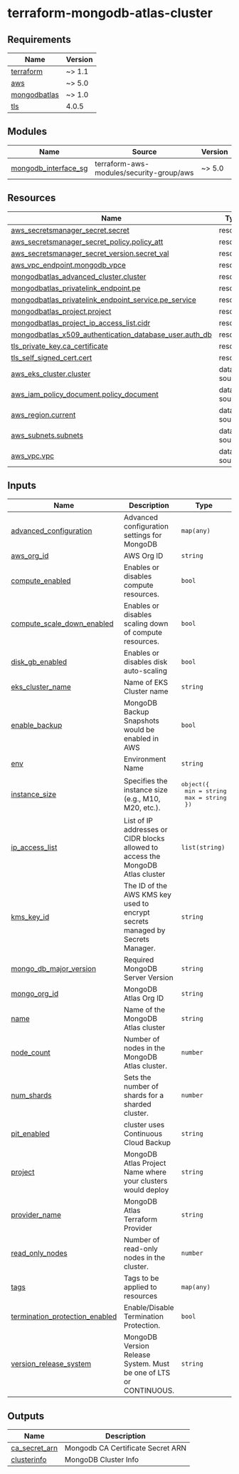 # terraform-mongodb-atlas-cluster

<!-- markdownlint-disable MD033 MD013 MD041 -->
<!-- BEGINNING OF PRE-COMMIT-TERRAFORM DOCS HOOK -->
## Requirements

| Name | Version |
|------|---------|
| <a name="requirement_terraform"></a> [terraform](#requirement\_terraform) | ~> 1.1 |
| <a name="requirement_aws"></a> [aws](#requirement\_aws) | ~> 5.0 |
| <a name="requirement_mongodbatlas"></a> [mongodbatlas](#requirement\_mongodbatlas) | ~> 1.0 |
| <a name="requirement_tls"></a> [tls](#requirement\_tls) | 4.0.5 |

## Modules

| Name | Source | Version |
|------|--------|---------|
| <a name="module_mongodb_interface_sg"></a> [mongodb\_interface\_sg](#module\_mongodb\_interface\_sg) | terraform-aws-modules/security-group/aws | ~> 5.0 |

## Resources

| Name | Type |
|------|------|
| [aws_secretsmanager_secret.secret](https://registry.terraform.io/providers/hashicorp/aws/latest/docs/resources/secretsmanager_secret) | resource |
| [aws_secretsmanager_secret_policy.policy_att](https://registry.terraform.io/providers/hashicorp/aws/latest/docs/resources/secretsmanager_secret_policy) | resource |
| [aws_secretsmanager_secret_version.secret_val](https://registry.terraform.io/providers/hashicorp/aws/latest/docs/resources/secretsmanager_secret_version) | resource |
| [aws_vpc_endpoint.mongodb_vpce](https://registry.terraform.io/providers/hashicorp/aws/latest/docs/resources/vpc_endpoint) | resource |
| [mongodbatlas_advanced_cluster.cluster](https://registry.terraform.io/providers/mongodb/mongodbatlas/latest/docs/resources/advanced_cluster) | resource |
| [mongodbatlas_privatelink_endpoint.pe](https://registry.terraform.io/providers/mongodb/mongodbatlas/latest/docs/resources/privatelink_endpoint) | resource |
| [mongodbatlas_privatelink_endpoint_service.pe_service](https://registry.terraform.io/providers/mongodb/mongodbatlas/latest/docs/resources/privatelink_endpoint_service) | resource |
| [mongodbatlas_project.project](https://registry.terraform.io/providers/mongodb/mongodbatlas/latest/docs/resources/project) | resource |
| [mongodbatlas_project_ip_access_list.cidr](https://registry.terraform.io/providers/mongodb/mongodbatlas/latest/docs/resources/project_ip_access_list) | resource |
| [mongodbatlas_x509_authentication_database_user.auth_db](https://registry.terraform.io/providers/mongodb/mongodbatlas/latest/docs/resources/x509_authentication_database_user) | resource |
| [tls_private_key.ca_certificate](https://registry.terraform.io/providers/hashicorp/tls/4.0.5/docs/resources/private_key) | resource |
| [tls_self_signed_cert.cert](https://registry.terraform.io/providers/hashicorp/tls/4.0.5/docs/resources/self_signed_cert) | resource |
| [aws_eks_cluster.cluster](https://registry.terraform.io/providers/hashicorp/aws/latest/docs/data-sources/eks_cluster) | data source |
| [aws_iam_policy_document.policy_document](https://registry.terraform.io/providers/hashicorp/aws/latest/docs/data-sources/iam_policy_document) | data source |
| [aws_region.current](https://registry.terraform.io/providers/hashicorp/aws/latest/docs/data-sources/region) | data source |
| [aws_subnets.subnets](https://registry.terraform.io/providers/hashicorp/aws/latest/docs/data-sources/subnets) | data source |
| [aws_vpc.vpc](https://registry.terraform.io/providers/hashicorp/aws/latest/docs/data-sources/vpc) | data source |

## Inputs

| Name | Description | Type | Default | Required |
|------|-------------|------|---------|:--------:|
| <a name="input_advanced_configuration"></a> [advanced\_configuration](#input\_advanced\_configuration) | Advanced configuration settings for MongoDB | `map(any)` | n/a | yes |
| <a name="input_aws_org_id"></a> [aws\_org\_id](#input\_aws\_org\_id) | AWS Org ID | `string` | n/a | yes |
| <a name="input_compute_enabled"></a> [compute\_enabled](#input\_compute\_enabled) | Enables or disables compute resources. | `bool` | `true` | no |
| <a name="input_compute_scale_down_enabled"></a> [compute\_scale\_down\_enabled](#input\_compute\_scale\_down\_enabled) | Enables or disables scaling down of compute resources. | `bool` | `true` | no |
| <a name="input_disk_gb_enabled"></a> [disk\_gb\_enabled](#input\_disk\_gb\_enabled) | Enables or disables disk auto-scaling | `bool` | `true` | no |
| <a name="input_eks_cluster_name"></a> [eks\_cluster\_name](#input\_eks\_cluster\_name) | Name of EKS Cluster name | `string` | n/a | yes |
| <a name="input_enable_backup"></a> [enable\_backup](#input\_enable\_backup) | MongoDB Backup Snapshots would be enabled in AWS | `bool` | `true` | no |
| <a name="input_env"></a> [env](#input\_env) | Environment Name | `string` | n/a | yes |
| <a name="input_instance_size"></a> [instance\_size](#input\_instance\_size) | Specifies the instance size (e.g., M10, M20, etc.). | <pre>object({<br>    min = string<br>    max = string<br>  })</pre> | n/a | yes |
| <a name="input_ip_access_list"></a> [ip\_access\_list](#input\_ip\_access\_list) | List of IP addresses or CIDR blocks allowed to access the MongoDB Atlas cluster | `list(string)` | n/a | yes |
| <a name="input_kms_key_id"></a> [kms\_key\_id](#input\_kms\_key\_id) | The ID of the AWS KMS key used to encrypt secrets managed by Secrets Manager. | `string` | n/a | yes |
| <a name="input_mongo_db_major_version"></a> [mongo\_db\_major\_version](#input\_mongo\_db\_major\_version) | Required MongoDB Server Version | `string` | `"7.0"` | no |
| <a name="input_mongo_org_id"></a> [mongo\_org\_id](#input\_mongo\_org\_id) | MongoDB Atlas Org ID | `string` | n/a | yes |
| <a name="input_name"></a> [name](#input\_name) | Name of the MongoDB Atlas cluster | `string` | n/a | yes |
| <a name="input_node_count"></a> [node\_count](#input\_node\_count) | Number of nodes in the MongoDB Atlas cluster. | `number` | `3` | no |
| <a name="input_num_shards"></a> [num\_shards](#input\_num\_shards) | Sets the number of shards for a sharded cluster. | `number` | `1` | no |
| <a name="input_pit_enabled"></a> [pit\_enabled](#input\_pit\_enabled) | cluster uses Continuous Cloud Backup | `string` | `"false"` | no |
| <a name="input_project"></a> [project](#input\_project) | MongoDB Atlas Project Name where your clusters would deploy | `string` | n/a | yes |
| <a name="input_provider_name"></a> [provider\_name](#input\_provider\_name) | MongoDB Atlas Terraform Provider | `string` | `"AWS"` | no |
| <a name="input_read_only_nodes"></a> [read\_only\_nodes](#input\_read\_only\_nodes) | Number of read-only nodes in the cluster. | `number` | `0` | no |
| <a name="input_tags"></a> [tags](#input\_tags) | Tags to be applied to resources | `map(any)` | n/a | yes |
| <a name="input_termination_protection_enabled"></a> [termination\_protection\_enabled](#input\_termination\_protection\_enabled) | Enable/Disable Termination Protection. | `bool` | `true` | no |
| <a name="input_version_release_system"></a> [version\_release\_system](#input\_version\_release\_system) | MongoDB Version Release System. Must be one of LTS or CONTINUOUS. | `string` | `"LTS"` | no |

## Outputs

| Name | Description |
|------|-------------|
| <a name="output_ca_secret_arn"></a> [ca\_secret\_arn](#output\_ca\_secret\_arn) | Mongodb CA Certificate Secret ARN |
| <a name="output_clusterinfo"></a> [clusterinfo](#output\_clusterinfo) | MongoDB Cluster Info |
<!-- END OF PRE-COMMIT-TERRAFORM DOCS HOOK -->
